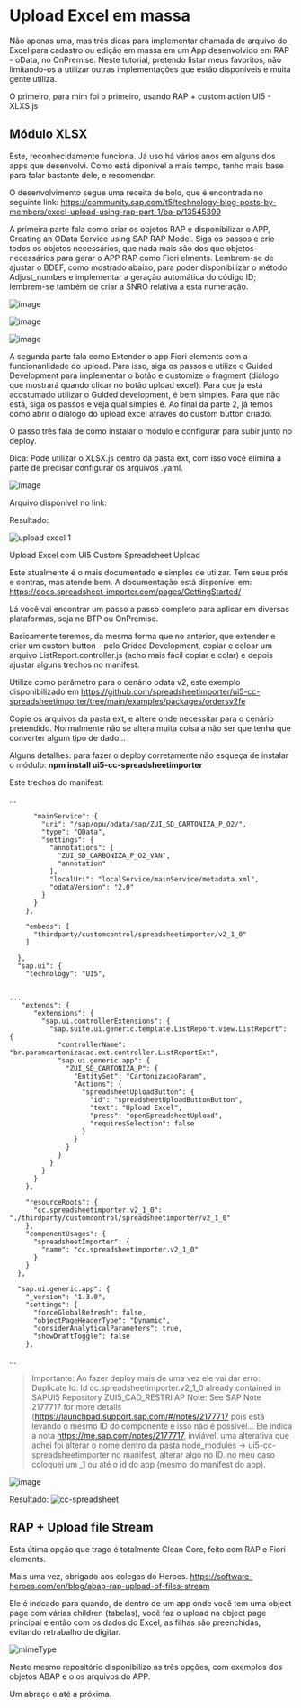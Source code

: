 # Upload Excel em massa

Não apenas uma, mas três dicas para implementar chamada de arquivo do Excel para cadastro ou edição em massa em um App desenvolvido em RAP - oData, no OnPremise.
Neste tutorial, pretendo listar meus favoritos, não limitando-os a utilizar outras implementações que estão disponíveis e muita gente utiliza. 

O primeiro, para mim foi o primeiro, usando RAP + custom action UI5 - XLXS.js

## Módulo XLSX

Este, reconhecidamente funciona. Já uso há vários anos em alguns dos apps que desenvolvi. Como está diponível a mais tempo, tenho mais base para falar bastante dele, e recomendar.

O desenvolvimento segue uma receita de bolo, que é encontrada no seguinte link: https://community.sap.com/t5/technology-blog-posts-by-members/excel-upload-using-rap-part-1/ba-p/13545399

A primeira parte fala como criar os objetos RAP e disponibilizar o APP, Creating an OData Service using SAP RAP Model. Siga os passos e crie todos os objetos necessários, que nada mais são dos que objetos necessários para gerar o APP RAP como Fiori elments.
Lembrem-se de ajustar o BDEF, como mostrado abaixo, para poder disponibilizar o método Adjust_numbes e implementar a geração automática do código ID; lembrem-se também de criar a SNRO relativa a esta numeração.

![image](https://github.com/user-attachments/assets/ade404e7-f868-4ff0-960f-ebe80c85ebbd)

![image](https://github.com/user-attachments/assets/1a1fb8bc-9f89-4d88-8f38-59300577a317)

![image](https://github.com/user-attachments/assets/8f6cc8e2-c63e-4592-abdd-d6aa71e016ce)


A segunda parte fala como Extender o app Fiori elements com a funcionanlidade do upload.
Para isso, siga os passos e utilize o Guided Development para implementar o botão e customize o fragment (diálogo que mostrará quando clicar no botão upload excel). Para que já está acostumado utilizar o Guided development, é bem simples. Para que não está, siga os passos e veja qual simples é.
Ao final da parte 2, já temos como abrir o diálogo do upload excel através do custom button criado.


O passo três fala de como instalar o módulo e configurar para subir junto no deploy. 

Dica: Pode utilizar o XLSX.js dentro da pasta ext, com isso você elimina a parte de precisar configurar os arquivos .yaml.

![image](https://github.com/user-attachments/assets/79ff6015-7bd7-4c3d-8d93-ad857c15f741)

 
Arquivo disponível no link:

Resultado:

![upload excel 1](https://github.com/user-attachments/assets/189c3f7f-2f1a-4a63-bd5d-a038c3c22920)



Upload Excel com UI5 Custom Spreadsheet Upload

Este atualmente é o mais documentado e simples de utilzar. Tem seus prós e contras, mas atende bem.
A documentação está disponível em: https://docs.spreadsheet-importer.com/pages/GettingStarted/

Lá você vai encontrar um passo a passo completo para aplicar em diversas plataformas, seja no BTP ou OnPremise.

Basicamente teremos, da mesma forma que no anterior, que extender e criar um custom button - pelo Grided Development, copiar e coloar um arquivo ListReport.controller.js (acho mais fácil copiar e colar) e depois ajustar alguns trechos no manifest.

Utilize como parâmetro para o cenário odata v2, este exemplo disponibilizado em https://github.com/spreadsheetimporter/ui5-cc-spreadsheetimporter/tree/main/examples/packages/ordersv2fe

Copie os arquivos da pasta ext, e altere onde necessitar para o cenário pretendido. Normalmente não se altera muita coisa a não ser que tenha que converter algum tipo de dado...

Alguns detalhes: para fazer o deploy corretamente não esqueça de instalar o módulo: **npm install ui5-cc-spreadsheetimporter**

Este trechos do manifest:

...
```
      "mainService": {
        "uri": "/sap/opu/odata/sap/ZUI_SD_CARTONIZA_P_O2/",
        "type": "OData",
        "settings": {
          "annotations": [
            "ZUI_SD_CARBONIZA_P_O2_VAN",
            "annotation"
          ],
          "localUri": "localService/mainService/metadata.xml",
          "odataVersion": "2.0"
        }
      }
    },

    "embeds": [
      "thirdparty/customcontrol/spreadsheetimporter/v2_1_0"
    ]

  },
  "sap.ui": {
    "technology": "UI5",


...
   "extends": {
      "extensions": {
        "sap.ui.controllerExtensions": {
          "sap.suite.ui.generic.template.ListReport.view.ListReport": {
            "controllerName": "br.paramcartonizacao.ext.controller.ListReportExt",
            "sap.ui.generic.app": {
              "ZUI_SD_CARTONIZA_P": {
                "EntitySet": "CartonizacaoParam",
                "Actions": {
                  "spreadsheetUploadButton": {
                    "id": "spreadsheetUploadButtonButton",
                    "text": "Upload Excel",
                    "press": "openSpreadsheetUpload",
                    "requiresSelection": false
                  }
                }
              }
            }
          }
        }
      }
    },

    "resourceRoots": {
      "cc.spreadsheetimporter.v2_1_0": "./thirdparty/customcontrol/spreadsheetimporter/v2_1_0"
    },
    "componentUsages": {
      "spreadsheetImporter": {
        "name": "cc.spreadsheetimporter.v2_1_0"
      }
    }
  },

  "sap.ui.generic.app": {
    "_version": "1.3.0",
    "settings": {
      "forceGlobalRefresh": false,
      "objectPageHeaderType": "Dynamic",
      "considerAnalyticalParameters": true,
      "showDraftToggle": false
    },
```
...


> Importante: Ao fazer deploy mais de uma vez ele vai dar erro:
Duplicate Id: Id cc.spreadsheetimporter.v2_1_0 already contained in SAPUI5 Repository ZUI5_CAD_RESTRI
AP Note: See SAP Note 2177717 for more details (https://launchpad.support.sap.com/#/notes/2177717
pois está levando o mesmo ID do componente e isso não é possível... Ele indica a nota https://me.sap.com/notes/2177717, inviável. uma alterativa que achei foi alterar o nome dentro da pasta node_modules -> ui5-cc-spreadsheetimporter
no manifest, alterar algo no ID. no meu caso coloquei um _1 ou até o id do app (mesmo do manifest do app).

![image](https://github.com/user-attachments/assets/93b07e54-ea3d-4b8f-8c8e-929d582b57a3)

Resultado:
![cc-spreadsheet](https://github.com/user-attachments/assets/81baaf3f-93b7-4acf-8d40-f660a20a9daf)


## RAP + Upload file Stream

Esta útima opção que trago é totalmente Clean Core, feito com RAP e Fiori elements.

Mais uma vez, obrigado aos colegas do Heroes.
https://software-heroes.com/en/blog/abap-rap-upload-of-files-stream

Ele é indcado para quando, de dentro de um app onde você tem uma object page com várias children (tabelas), você faz o upload na object page principal e então com os dados do Excel, as filhas são preenchidas, evitando retrabalho de digitar.


![mimeType](https://github.com/user-attachments/assets/48e73708-60bc-4398-8927-75bc5802a4f0)


Neste mesmo repositório disponibilizo as três opções, com exemplos dos objetos ABAP e o os arquivos do APP.

Um abraço e até a próxima.








